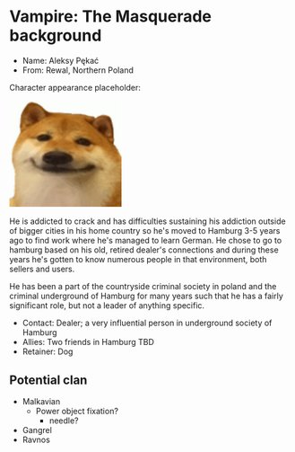 # Vampire: The Masquerade background
*   Name:   Aleksy Pękać
*   From:   Rewal, Northern Poland

Character appearance placeholder:

<img src="doge-smile-smile.jpg" alt="character appearance" width="200"/>

He is addicted to crack and has difficulties sustaining his addiction outside of bigger cities in his home country so he's moved to Hamburg 3-5 years ago to find work where he's managed to learn German. He chose to go to hamburg based on his old, retired dealer's connections and during these years he's gotten to know numerous people in that environment, both sellers and users.

He has been a part of the countryside criminal society in poland and the criminal underground of Hamburg for many years such that he has a fairly significant role, but not a leader of anything specific.

*   Contact:    Dealer; a very influential person in underground society of Hamburg
*   Allies:     Two friends in Hamburg TBD
*   Retainer:   Dog

## Potential clan
*   Malkavian
    -   Power object fixation?
        -   needle?
*   Gangrel
*   Ravnos

